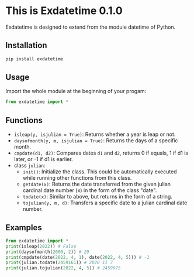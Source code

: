 # This is Exdatetime 0.1.0

Exdatetime is designed to extend from the module datetime of Python.

## Installation

```sh
pip install exdatetime
```

## Usage

Import the whole module at the beginning of your progam:

```python
from exdatetime import *
```

## Functions

- `isleap(y, isjulian = True)`: Returns whether a year is leap or not.
- `daysofmonth(y, m, isjulian = True)`: Returns the days of a specific month.
- `cmpdate(d1, d2)`: Compares dates `d1` and `d2`, returns 0 if equals, 1 if d1 is later, or -1 if d1 is earlier.
- class `julian`:
    - `init()`: Initialize the class. This could be automatically executed while running other functions from this class.
    - `getdate(x)`: Returns the date transferred from the given julian cardinal date number (x) in the form of the class "date".
    - `todate(x)`: Similar to above, but returns in the form of a string.
    - `tojulian(y, m, d)`: Transfers a specific date to a julian cardinal date number.

## Examples

```python
from exdatetime import *
print(isleap(2022)) # False
print(daysofmonth(2000, 2)) # 29
print(cmpdate(date(2022, 4, 1), date(2022, 4, 5))) # -1
print(julian.todate(2459161)) # 2020 11 7
print(julian.tojulian(2022, 4, 5)) # 2459675
```